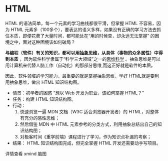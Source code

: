 # HTML 

HTML 的语法简单，每一个元素的学习曲线都很平滑，但掌握 HTML 不容易，因为 HTML 元素多（100多个），要表达的语义多样，如果没有正确的学习方法去抓住本质，即便花费了大量时间，都可能处在“用的时候查，却永远无法掌握” 的困境之中，面对这种困境该如何破局？



**与编程（软件）有关的知识，都可以用[抽象](https://baike.baidu.com/item/%E6%8A%BD%E8%B1%A1/9021828?fr=aladdin)思维，从具体（事物的众多属性）中得到本质** ，因为软件科学隶属于“科学三大领域”之一的[思维科学](https://baike.baidu.com/item/%E6%80%9D%E7%BB%B4%E7%A7%91%E5%AD%A6/5378275?fr=aladdin) 。抽象思维是可以用计算机来代替人脑工作（自动化）的那部分思维,而这正好就是软件的本质。

因此，软件领域的学习能力，最重要的就是掌握抽象思维，学好 HTML就是要利用抽象思维，做出 HTML 知识结构图。


- 情景：初学者的困惑 “想以 Web 开发为职业，该如何掌握 HTML？”
- 任务：构建 HTML 知识结构图。
- 行动：
  1. 快速浏览一遍 MDN 文档（W3C 适合浏览器开发者）的 HTML，对整体有充分的感性思维；
  2. 然后借鉴 MDN 中 HTML 元素参考的分类方式，利用抽象总结出自己的知识结构图；
  3. 对极客时间《重学前端》课程进行了学习，作为知识点补漏的考察；
- 结果： HTML 知识结构图完成，但完全掌握 HTML 开发还需要动手写项目。


详情查看 xmind 脑图
